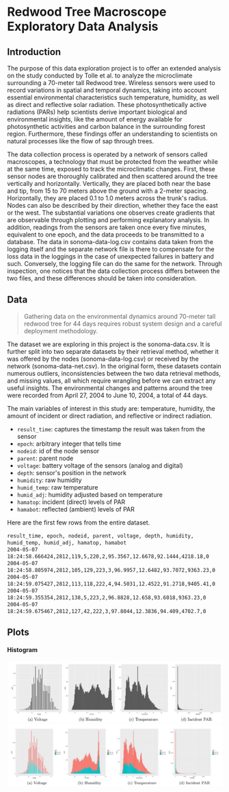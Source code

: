 # Redwood Tree Macroscope Exploratory Data Analysis

## Introduction

The purpose of this data exploration project is to offer an extended analysis on the study conducted by Tolle et al. to analyze the microclimate surrounding a 70-meter tall Redwood tree. Wireless sensors were used to record variations in spatial and temporal dynamics, taking into account essential environmental characteristics such temperature, humidity, as well as direct and reflective solar radiation.
These photosynthetically active radiations (PARs) help scientists derive important biological and environmental insights, like the amount of energy available for photosynthetic activities and carbon balance in the surrounding forest region. Furthermore, these findings offer an understanding to scientists on natural processes like the flow of sap through trees. 

The data collection process is operated by a network of sensors called macroscopes, a technology that must be protected from the weather while at the same time, exposed to track the microclimatic changes.  First, these sensor nodes are thoroughly calibrated and then scattered around the tree vertically and horizontally. Vertically, they are placed both near the base and tip, from 15 to 70 meters above the ground with a 2-meter spacing. Horizontally, they are placed 0.1 to 1.0 meters across the trunk's radius. Nodes can also be described by their direction, whether they face the east or the west. The substantial variations one observes create gradients that are observable through plotting and performing explanatory analysis. In addition, readings from the sensors are taken once every five minutes, equivalent to one epoch, and the data proceeds to be transmitted to a database. The data in sonoma-data-log.csv contains data taken from the logging itself and the separate network file is there to compensate for the loss data in the loggings in the case of unexpected failures in battery and such. Conversely, the logging file can do the same for the network. Through inspection, one notices that the data collection process differs between the two files, and these differences should be taken into consideration.

## Data

> Gathering data on the environmental dynamics around 70-meter tall redwood tree for 44 days requires robust system design and a careful deployment methodology.

The dataset we are exploring in this project is the sonoma-data.csv. It is further split into two separate datasets by their retrieval method, whether it was offered by the nodes (sonoma-data-log.csv) or received by the network (sonoma-data-net.csv). In the original form, these datasets contain numerous outliers, inconsistencies between the two data retrieval methods, and missing values, all which require wrangling before we can extract any useful insights. The environmental changes and patterns around the tree were recorded from April 27, 2004 to June 10, 2004, a total of 44 days.

The main variables of interest in this study are: temperature, humidity, the amount of incident or direct radiation, and reflective or indirect radiation. 

* ``result_time``: captures the timestamp the result was taken from the sensor
* ``epoch``: arbitrary integer that tells time
* ``nodeid``: id of the node sensor
* ``parent``: parent node
* ``voltage``: battery voltage of the sensors (analog and digital)
* ``depth``: sensor's position in the network
* ``humidity``: raw humidity
* ``humid_temp``: raw temperature
* ``humid_adj``: humidity adjusted based on temperature
* ``hamatop``: incident (direct) levels of PAR
* ``hamabot``: reflected (ambient) levels of PAR

Here are the first few rows from the entire dataset.
```
result_time, epoch, nodeid, parent, voltage, depth, humidity, humid_temp, humid_adj, hamatop, hamabot
2004-05-07 18:24:58.666424,2812,119,5,220,2,95.3567,12.6678,92.1444,4218.18,0
2004-05-07 18:24:58.805974,2812,105,129,223,3,96.9957,12.6482,93.7072,9363.23,0
2004-05-07 18:24:59.075427,2812,113,118,222,4,94.5031,12.4522,91.2718,9405.41,0
2004-05-07 18:24:59.355354,2812,138,5,223,2,96.8828,12.658,93.6018,9363.23,0
2004-05-07 18:24:59.675467,2812,127,42,222,3,97.8044,12.3836,94.409,4702.7,0
```

## Plots

#### Histogram
![histogram](https://github.com/janiceji/redwood-eda/blob/main/plots/feature-histograms.JPG)
![histogram2](https://github.com/janiceji/redwood-eda/blob/main/plots/feature-stacked-columns.JPG)
